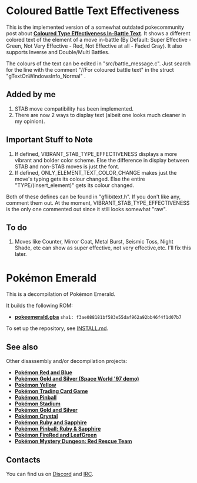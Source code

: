# Coloured Battle Text Effectiveness

This is the implemented version of a somewhat outdated pokecommunity post about [**Coloured Type Effectiveness In-Battle Text**](https://www.pokecommunity.com/showpost.php?p=10167016&postcount=83). It shows a different colored text of the element of a move in-battle (By Default: Super Effective - Green, Not Very Effective - Red, Not Effective at all - Faded Gray). It also supports Inverse and Double/Multi Battles.

The colours of the text can be edited in "src/battle_message.c". Just search for the line with the comment "//For coloured battle text" in the struct "gTextOnWindowsInfo_Normal" .


## Added by me
1. STAB move compatibility has been implemented.
2. There are now 2 ways to display text (albeit one looks much cleaner in my opinion).


## Important Stuff to Note
1. If defined, VIBRANT_STAB_TYPE_EFFECTIVENESS displays a more vibrant and bolder color scheme. Else the difference in display between STAB and non-STAB moves is just the font.
2. If defined, ONLY_ELEMENT_TEXT_COLOR_CHANGE makes just the move's typing gets its colour changed. Else the entire "TYPE/(insert_element)" gets its colour changed.

Both of these defines can be found in "gflib\text.h". If you don't like any, comment them out. At the moment, VIBRANT_STAB_TYPE_EFFECTIVENESS is the only one commented out since it still looks somewhat "raw".


## To do
1. Moves like Counter, Mirror Coat, Metal Burst, Seismic Toss, Night Shade, etc can show as super effective, not very effective,etc. I'll fix this later.



# Pokémon Emerald

This is a decompilation of Pokémon Emerald.

It builds the following ROM:

* [**pokeemerald.gba**](https://datomatic.no-intro.org/index.php?page=show_record&s=23&n=1961) `sha1: f3ae088181bf583e55daf962a92bb46f4f1d07b7`

To set up the repository, see [INSTALL.md](INSTALL.md).


## See also

Other disassembly and/or decompilation projects:
* [**Pokémon Red and Blue**](https://github.com/pret/pokered)
* [**Pokémon Gold and Silver (Space World '97 demo)**](https://github.com/pret/pokegold-spaceworld)
* [**Pokémon Yellow**](https://github.com/pret/pokeyellow)
* [**Pokémon Trading Card Game**](https://github.com/pret/poketcg)
* [**Pokémon Pinball**](https://github.com/pret/pokepinball)
* [**Pokémon Stadium**](https://github.com/pret/pokestadium)
* [**Pokémon Gold and Silver**](https://github.com/pret/pokegold)
* [**Pokémon Crystal**](https://github.com/pret/pokecrystal)
* [**Pokémon Ruby and Sapphire**](https://github.com/pret/pokeruby)
* [**Pokémon Pinball: Ruby & Sapphire**](https://github.com/pret/pokepinballrs)
* [**Pokémon FireRed and LeafGreen**](https://github.com/pret/pokefirered)
* [**Pokémon Mystery Dungeon: Red Rescue Team**](https://github.com/pret/pmd-red)


## Contacts

You can find us on [Discord](https://discord.gg/d5dubZ3) and [IRC](https://web.libera.chat/?#pret).
